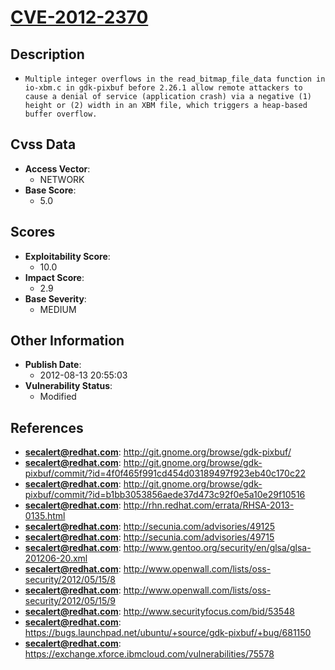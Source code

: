 
# [CVE-2012-2370](http://git.gnome.org/browse/gdk-pixbuf/)

## Description

- `Multiple integer overflows in the read_bitmap_file_data function in io-xbm.c in gdk-pixbuf before 2.26.1 allow remote attackers to cause a denial of service (application crash) via a negative (1) height or (2) width in an XBM file, which triggers a heap-based buffer overflow.`

## Cvss Data

- **Access Vector**:
  - NETWORK
- **Base Score**:
  - 5.0

## Scores

- **Exploitability Score**:
  - 10.0
- **Impact Score**:
  - 2.9
- **Base Severity**:
  - MEDIUM

## Other Information

- **Publish Date**:
  - 2012-08-13 20:55:03
- **Vulnerability Status**:
  - Modified

## References

- **secalert@redhat.com**: http://git.gnome.org/browse/gdk-pixbuf/
- **secalert@redhat.com**: http://git.gnome.org/browse/gdk-pixbuf/commit/?id=4f0f465f991cd454d03189497f923eb40c170c22
- **secalert@redhat.com**: http://git.gnome.org/browse/gdk-pixbuf/commit/?id=b1bb3053856aede37d473c92f0e5a10e29f10516
- **secalert@redhat.com**: http://rhn.redhat.com/errata/RHSA-2013-0135.html
- **secalert@redhat.com**: http://secunia.com/advisories/49125
- **secalert@redhat.com**: http://secunia.com/advisories/49715
- **secalert@redhat.com**: http://www.gentoo.org/security/en/glsa/glsa-201206-20.xml
- **secalert@redhat.com**: http://www.openwall.com/lists/oss-security/2012/05/15/8
- **secalert@redhat.com**: http://www.openwall.com/lists/oss-security/2012/05/15/9
- **secalert@redhat.com**: http://www.securityfocus.com/bid/53548
- **secalert@redhat.com**: https://bugs.launchpad.net/ubuntu/+source/gdk-pixbuf/+bug/681150
- **secalert@redhat.com**: https://exchange.xforce.ibmcloud.com/vulnerabilities/75578
